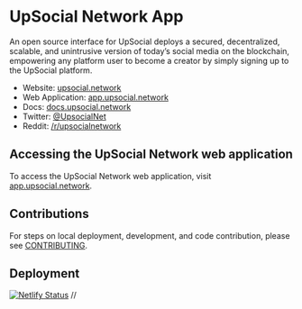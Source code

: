 # UpSocial Network App

An open source interface for UpSocial deploys a secured, decentralized, scalable, and unintrusive version of today’s social media on the blockchain, empowering any platform user to become a creator by simply signing up to the UpSocial platform.

- Website: [upsocial.network](http://upsocial.network/)
- Web Application: [app.upsocial.network](https://app.upsocial.network)
- Docs: [docs.upsocial.network](https://docs.upsocial.network)
- Twitter: [@UpsocialNet](https://twitter.com/UpsocialNet)
- Reddit: [/r/upsocialnetwork](https://www.reddit.com/r/upsocialnetwork)

## Accessing the UpSocial Network web application

To access the UpSocial Network web application, visit [app.upsocial.network](https://app.upsocial.network).

## Contributions

For steps on local deployment, development, and code contribution, please see [CONTRIBUTING](./CONTRIBUTING.md).

## Deployment

[![Netlify Status](https://api.netlify.com/api/v1/badges/c9b8ce26-2fd7-497f-8aaf-51d1fea5291d/deploy-status)](https://app.netlify.com/sites/unruffled-snyder-b2165b/deploys)
//
